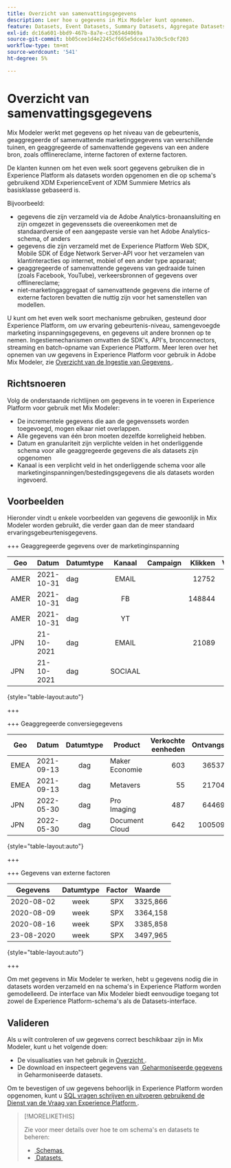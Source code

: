 ```yaml
---
title: Overzicht van samenvattingsgegevens
description: Leer hoe u gegevens in Mix Modeler kunt opnemen.
feature: Datasets, Event Datasets, Summary Datasets, Aggregate Datasets
exl-id: dc16a601-bbd9-467b-8a7e-c32654d4069a
source-git-commit: bb05cee1d4e2245cf665e5dcea17a30c5c0cf203
workflow-type: tm+mt
source-wordcount: '541'
ht-degree: 5%

---
```


# Overzicht van samenvattingsgegevens

Mix Modeler werkt met gegevens op het niveau van de gebeurtenis, geaggregeerde of samenvattende marketinggegevens van verschillende tuinen, en geaggregeerde of samenvattende gegevens van een andere bron, zoals offlinereclame, interne factoren of externe factoren.

De klanten kunnen om het even welk soort gegevens gebruiken die in Experience Platform als datasets worden opgenomen en die op schema&#39;s gebruikend XDM ExperienceEvent of XDM Summiere Metrics als basisklasse gebaseerd is.

Bijvoorbeeld:

* gegevens die zijn verzameld via de Adobe Analytics-bronaansluiting en zijn omgezet in gegevenssets die overeenkomen met de standaardversie of een aangepaste versie van het Adobe Analytics-schema, of anders
* gegevens die zijn verzameld met de Experience Platform Web SDK, Mobile SDK of Edge Network Server-API voor het verzamelen van klantinteracties op internet, mobiel of een ander type apparaat;
* geaggregeerde of samenvattende gegevens van gedraaide tuinen (zoals Facebook, YouTube), verkeersbronnen of gegevens over offlinereclame;
* niet-marketingaggregaat of samenvattende gegevens die interne of externe factoren bevatten die nuttig zijn voor het samenstellen van modellen.

U kunt om het even welk soort mechanisme gebruiken, gesteund door Experience Platform, om uw ervaring gebeurtenis-niveau, samengevoegde marketing inspanningsgegevens, en gegevens uit andere bronnen op te nemen. Ingestiemechanismen omvatten de SDK&#39;s, API&#39;s, bronconnectors, streaming en batch-opname van Experience Platform. Meer leren over het opnemen van uw gegevens in Experience Platform voor gebruik in Adobe Mix Modeler, zie [&#x200B; Overzicht van de Ingestie van Gegevens &#x200B;](https://experienceleague.adobe.com/nl/docs/experience-platform/ingestion/home).

## Richtsnoeren

Volg de onderstaande richtlijnen om gegevens in te voeren in Experience Platform voor gebruik met Mix Modeler:

* De incrementele gegevens die aan de gegevenssets worden toegevoegd, mogen elkaar niet overlappen.
* Alle gegevens van één bron moeten dezelfde korreligheid hebben.
* Datum en granulariteit zijn verplichte velden in het onderliggende schema voor alle geaggregeerde gegevens die als datasets zijn opgenomen
* Kanaal is een verplicht veld in het onderliggende schema voor alle marketinginspanningen/bestedingsgegevens die als datasets worden ingevoerd.


## Voorbeelden

Hieronder vindt u enkele voorbeelden van gegevens die gewoonlijk in Mix Modeler worden gebruikt, die verder gaan dan de meer standaard ervaringsgebeurtenisgegevens.

+++ Geaggregeerde gegevens over de marketinginspanning

| Geo | Datum | Datumtype | Kanaal | Campaign | Klikken | Verkocht | Betrokkenheid | Impressie | Openen | Eigendom | Verzonden | Draaien |
|---|:--|---|:---:|---|--:|---|--:|---|---|---|--:|--:|
| AMER | 2021-10-31 | dag | EMAIL | | 12752 | | | | | | 1132945 | |
| AMER | 2021-10-31 | dag | FB | | 148844 | | | | | | | 42111 |
| AMER | 2021-10-31 | dag | YT | | | | 2314452 | | | | | 10540 |
| JPN | 21-10-2021 | dag | EMAIL | | 21089 | | | | | | 3283626 | |
| JPN | 21-10-2021 | dag | SOCIAAL | | | | 621 | | | | | 74512 |

{style="table-layout:auto"}

+++

+++ Geaggregeerde conversiegegevens

| Geo | Datum | Datumtype | Product | Verkochte eenheden | Ontvangsten |
|---|:---|:---:|---|--:|--:|
| EMEA | 2021-09-13 | dag | Maker Economie | 603 | 36537,68 |
| EMEA | 2021-09-13 | dag | Metavers | 55 | 21704,37 |
| JPN | 2022-05-30 | dag | Pro Imaging | 487 | 64469,60 |
| JPN | 2022-05-30 | dag | Document Cloud | 642 | 100509,07 |

{style="table-layout:auto"}

+++

+++ Gegevens van externe factoren

| Gegevens | Datumtype | Factor | Waarde |
|---|:---:|:---:|:---|
| 2020-08-02 | week | SPX | 3325,866 |
| 2020-08-09 | week | SPX | 3364,158 |
| 2020-08-16 | week | SPX | 3385,858 |
| 23-08-2020 | week | SPX | 3497,965 |

{style="table-layout:auto"}

+++

Om met gegevens in Mix Modeler te werken, hebt u gegevens nodig die in datasets worden verzameld en na schema&#39;s in Experience Platform worden gemodelleerd. De interface van Mix Modeler biedt eenvoudige toegang tot zowel de Experience Platform-schema&#39;s als de Datasets-interface.


## Valideren

Als u wilt controleren of uw gegevens correct beschikbaar zijn in Mix Modeler, kunt u het volgende doen:

* De visualisaties van het gebruik in [&#x200B; Overzicht &#x200B;](/help/overview.md).
* De download en inspecteert gegevens van [&#x200B; Geharmoniseerde gegevens &#x200B;](/help/harmonize-data/overview.md) in Geharmoniseerde datasets.

Om te bevestigen of uw gegevens behoorlijk in Experience Platform worden opgenomen, kunt u [&#x200B; SQL vragen schrijven en uitvoeren gebruikend de Dienst van de Vraag van Experience Platform &#x200B;](https://experienceleague.adobe.com/nl/docs/experience-platform/query/home).


>[!MORELIKETHIS]
>
>Zie voor meer details over hoe te om schema&#39;s en datasets te beheren:
>
>* [&#x200B; Schemas &#x200B;](schemas.md)
>* [&#x200B; Datasets &#x200B;](datasets.md)
